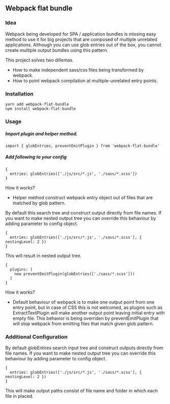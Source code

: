 ## Webpack flat bundle

### Idea
Webpack being developed for SPA / application bundles is missing easy method to use it for big projects that are composed of multiple unrelated applications. Although you can use glob entries out of the box, you cannot create multiple output bundles using this pattern.

This project solves two dillemas.
* How to make independent sass/css files being transformed by webpack.
* How to point webpack compilation at multiple-unrelated entry points.

### Installation

```
yarn add webpack-flat-bundle
npm install webpack-flat-bundle
```

### Usage

##### Import plugin and helper method.
```
import { globEntries, preventEmitPlugin } from 'webpack-flat-bundle'
```

##### Add following to your config
```
{
  entries: globEntries(['./js/src/*.js', './sass/*.scss'])
}
```  
How it works?

* Helper method construct webpack entry object out of files that are matched by glob pattern.

By default this search tree and construct output directly from file names.
If you want to make nested output tree you can override this behaviour by adding parameter to config object.

```
{
  entries: globEntries(['./js/src/*.js', './sass/*.scss'], { nestingLevel: 2 })
}
```

This will result in nested output tree.


```
{
  plugins: [
    new preventEmitPlugin(globEntries(['./sass/*.scss']))
  ]
}
```

How it works?

* Default behaviour of webpack is to make one output point from one entry point, but in case of CSS this is not welcomed, as plugins such as ExtractTextPlugin will make another output point leaving initial entry with empty file. This behavior is being overriden by preventEmitPlugin that will stop webpack from emitting files that match given glob pattern.


### Additional Configuration

By default globEntires search input tree and construct outputs directly from file names.
If you want to make nested output tree you can override this behaviour by adding parameter to config object.

```
{
  entries: globEntries(['./js/src/*.js', './sass/*.scss'], { nestingLevel: 2 })
}
```

This will make output paths consist of file name and folder in which each file in placed.